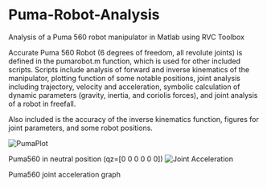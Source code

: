 # Puma-Robot-Analysis

Analysis of a Puma 560 robot manipulator in Matlab using RVC Toolbox

Accurate Puma 560 Robot (6 degrees of freedom, all revolute joints) is defined in the pumarobot.m function, which is used for other included scripts.
Scripts include analysis of forward and inverse kinematics of the manipulator, plotting function of some notable positions, joint analysis including trajectory, velocity and acceleration, symbolic calculation of dynamic parameters (gravity, inertia, and coriolis forces), and joint analysis of a robot in freefall.

Also included is the accuracy of the inverse kinematics function, figures for joint parameters, and some robot positions.

![PumaPlot](https://user-images.githubusercontent.com/107414426/203182835-ee5e212a-d29f-44e7-89c9-f56734d965cd.jpg)

Puma560 in neutral position (qz=[0 0 0 0 0 0])
![Joint Acceleration](https://user-images.githubusercontent.com/107414426/203182870-c91d2ddd-46e7-4efc-bc8b-9148439773c4.jpg)

Puma560 joint acceleration graph
